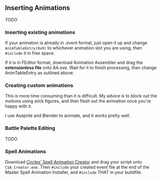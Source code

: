## Inserting Animations

TODO

### Inserting existing animations

If your animation is already in .event format, just open it up and change `AnimTableEntry(0x0)` to whichever animation slot you are using, then `#include` it in free space.

If it is in FEditor format, download Animation Assembler and drag the
**extensionless file** onto AA.exe. Wait for it to finish processing, then
change AnimTableEntry as outlined above.

### Creating custom animations

This is more time consuming than it is difficult. My advice is to block out the
motions using stick figures, and then flesh out the animation once you're happy
with it.

I use Aseprite and Blender to animate, and it works pretty well.

### Battle Palette Editing

TODO

### Spell Animations

Download [Circles' Spell Animation
Creator](http://feuniverse.us/t/fe6-7-8-circles-spell-animation-creator-updated-to-v1-1/1946?u=circleseverywhere)
and drag your script onto `CSA_Creator.exe`. Then `#include` your created event
file at the end of the Master Spell Animation Installer, and `#include` THAT in
your buildfile.


